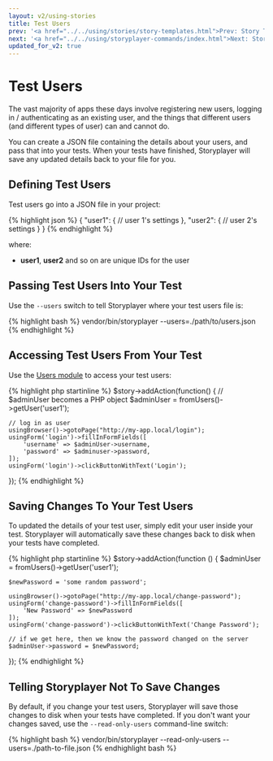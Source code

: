 ```yaml
---
layout: v2/using-stories
title: Test Users
prev: '<a href="../../using/stories/story-templates.html">Prev: Story Templates</a>'
next: '<a href="../../using/storyplayer-commands/index.html">Next: Storyplayer Commands</a>'
updated_for_v2: true
---
```


# Test Users

The vast majority of apps these days involve registering new users, logging in / authenticating as an existing user, and the things that different users (and different types of user) can and cannot do.

You can create a JSON file containing the details about your users, and pass that into your tests. When your tests have finished, Storyplayer will save any updated details back to your file for you.

## Defining Test Users

Test users go into a JSON file in your project:

{% highlight json %}
{
    "user1": {
        // user 1's settings
    },
    "user2": {
        // user 2's settings
    }
}
{% endhighlight %}

where:

* __user1__, __user2__ and so on are unique IDs for the user

## Passing Test Users Into Your Test

Use the `--users` switch to tell Storyplayer where your test users file is:

{% highlight bash %}
vendor/bin/storyplayer --users=./path/to/users.json
{% endhighlight %}

## Accessing Test Users From Your Test

Use the [Users module](../../modules/users/index.html) to access your test users:

{% highlight php startinline %}
$story->addAction(function() {
    // $adminUser becomes a PHP object
    $adminUser = fromUsers()->getUser('user1');

    // log in as user
    usingBrowser()->gotoPage("http://my-app.local/login");
    usingForm('login')->fillInFormFields([
        'username' => $adminUser->username,
        'password' => $adminuser->password,
    ]);
    usingForm('login')->clickButtonWithText('Login');
});
{% endhighlight %}

## Saving Changes To Your Test Users

To updated the details of your test user, simply edit your user inside your test. Storyplayer will automatically save these changes back to disk when your tests have completed.

{% highlight php startinline %}
$story->addAction(function () {
    $adminUser = fromUsers()->getUser('user1');

    $newPassword = 'some random password';

    usingBrowser()->gotoPage("http://my-app.local/change-password");
    usingForm('change-password')->fillInFormFields([
        'New Password' => $newPassword
    ]);
    usingForm('change-password')->clickButtonWithText('Change Password');

    // if we get here, then we know the password changed on the server
    $adminUser->password = $newPassword;
});
{% endhighlight %}

## Telling Storyplayer Not To Save Changes

By default, if you change your test users, Storyplayer will save those changes to disk when your tests have completed.  If you don't want your changes saved, use the `--read-only-users` command-line switch:

{% highlight bash %}
vendor/bin/storyplayer --read-only-users --users=./path-to-file.json
{% endhighlight bash %}